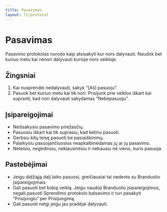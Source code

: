 ```yaml
---
title: Pasavimas
layout: lt/protocol
---
```

# Pasavimas

Pasavimo protokolas nurodo kaip atsisakyti kur nors dalyvauti. Naudok bet kuriuo metu kai nenori dalyvauti kurioje nors veikloje.

## Žingsniai

1. Kai nusprendei nedalyvauti, sakyk “[Aš] pasuoju”.
2. Pasuok bet kuriuo metu kai tik nori. Prisijunk prie veiklos iškart kai supranti, kad nori dalyvauti sakydamas “Nebepasuoju”.

## Įsipareigojimai

* Neišsakysiu pasavimo priežasčių.
* Pasuosiu iškart kai tik suprasiu, kad ketinu pasuoti.
* Gerbsiu kitų teisę pasuoti be pasiaiškinimų.
* Palaikysiu pasuojančiuosius neapkalbinėdamas jų ar jų pasavimo.
* Neteisiu, negėdinsiu, neklausinėsiu ir nebausiu nė vieno, kuris pasuoja.

## Pastebėjimai

* Jeigu didžiąją dalį laiko pasuosi, greičiausiai tai nederės su Branduolio įsipareigojimais.
* Gali pasuoti bet kokią veiklą. Jeigu naudoji Branduolio įsipareigojimus, negali pasuoti Sprendimo protokolo balsavimo ir turi pasakyti “Prisijungiu” per Prisijungimą.
* Gali pasuoti netgi jeigu jau pradėjai dalyvauti.
